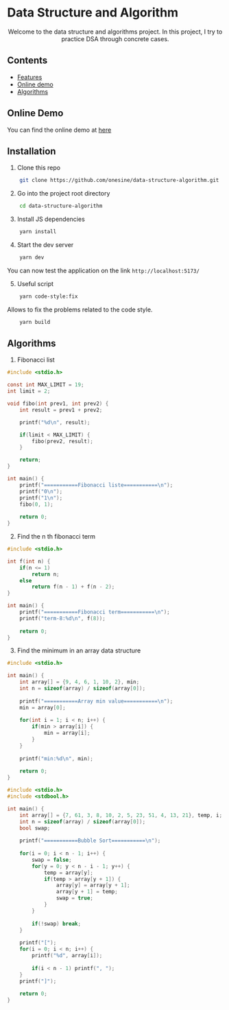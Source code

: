 # Data Structure and Algorithm

<p align="center">
Welcome to the data structure and algorithms project. In this project, I try to practice DSA through concrete cases.
</p>

## Contents

-   [Features](#online-demo)
-   [Online demo](#installation)
-   [Algorithms](#algorithms)

## Online Demo

You can find the online demo at [here](https://data-structure-algorithm-psi.vercel.app/)

## Installation

1. Clone this repo

```sh
    git clone https://github.com/onesine/data-structure-algorithm.git
```

2. Go into the project root directory

```sh
    cd data-structure-algorithm
```

3. Install JS dependencies

```sh
    yarn install
```

4. Start the dev server

```sh
    yarn dev
```

You can now test the application on the link `http://localhost:5173/`

5. Useful script

```sh
    yarn code-style:fix
```

Allows to fix the problems related to the code style.

```sh
    yarn build
```

## Algorithms

1. Fibonacci list

```c
#include <stdio.h>

const int MAX_LIMIT = 19;
int limit = 2;

void fibo(int prev1, int prev2) {
    int result = prev1 + prev2;

    printf("%d\n", result);

    if(limit < MAX_LIMIT) {
        fibo(prev2, result);
    }

    return;
}

int main() {
    printf("===========Fibonacci liste===========\n");
    printf("0\n");
    printf("1\n");
    fibo(0, 1);
    
    return 0;
}
```

2. Find the n th fibonacci term

```c
#include <stdio.h>

int f(int n) {
    if(n <= 1)
        return n;
    else
        return f(n - 1) + f(n - 2);
}

int main() {
    printf("===========Fibonacci term===========\n");
    printf("term-8:%d\n", f(8));
    
    return 0;
}
```

3. Find the minimum in an array data structure

```c
#include <stdio.h>

int main() {
    int array[] = {9, 4, 6, 1, 10, 2}, min;
    int n = sizeof(array) / sizeof(array[0]);
    
    printf("===========Array min value===========\n");
    min = array[0];
    
    for(int i = 1; i < n; i++) {
        if(min > array[i]) {
            min = array[i];
        }
    }
    
    printf("min:%d\n", min);
    
    return 0;
}
```

```c
#include <stdio.h>
#include <stdbool.h>

int main() {
    int array[] = {7, 61, 3, 8, 10, 2, 5, 23, 51, 4, 13, 21}, temp, i;
    int n = sizeof(array) / sizeof(array[0]);
    bool swap;
    
    printf("===========Bubble Sort===========\n");
    
    for(i = 0; i < n - 1; i++) {
        swap = false;
        for(y = 0; y < n - i - 1; y++) {
            temp = array[y];
            if(temp > array[y + 1]) {
                array[y] = array[y + 1];
                array[y + 1] = temp;
                swap = true;
            }
        }
        
        if(!swap) break;
    }
    
    printf("[");
    for(i = 0; i < n; i++) {
        printf("%d", array[i]);
        
        if(i < n - 1) printf(", ");
    }
    printf("]");
    
    return 0;
}
```
